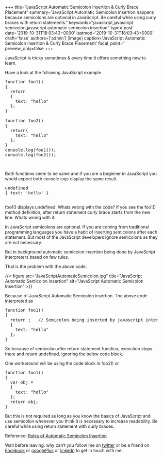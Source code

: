 +++
title="JavaScript Automatic Semicolon Insertion & Curly Brace Placement"
summary="JavaScript Automatic Semicolon insertion happens because semicolons are optional in JavaScript. Be careful while using curly braces with return statements."
keywords="javascript,javascript semicolon,javascript automatic semicolon insertion"
type='post'
date='2019-10-31T18:03:43+0000'
lastmod='2019-10-31T18:03:43+0000'
draft='false'
authors=['admin']
[image]
caption='JavaScript Automatic Semicolon Insertion & Curly Brace Placement'
focal_point=''
preview_only=false
+++








JavaScript is tricky sometimes &amp; every time it offers something new to learn.

Have a look at the following JavaScript example

<pre>function foo1()
{
  return
  {
    text: "hello"
  };
}

function foo2()
{
  return{
    text: "hello"
  };
}
console.log(foo1());
console.log(foo2());</pre>

&nbsp;

Both functions seem&nbsp;to be same and if you are a beginner in JavaScript you would expect both console logs display the same result.

<pre>undefined
{ text: 'hello' }

</pre>

foo1() displays undefined. Whats wrong with the code? If you see&nbsp;the foo1() method definition, after return statement curly brace starts from the new line. Whats wrong with it.

In JavaScript semicolons are optional. If you are coming from traditional programming languages you have a habit of inserting semicolons after each statement. But most of the JavaScript developers ignore semicolons as they are not necessary.

But in background automatic semicolon insertion being done by JavaScript interpreters based on few rules.

That is the problem with the above code.

{{< figure src="JavaScriptAutomaticSemicolon.jpg" title="JavaScript Automatic Semicolon Insertion" alt="JavaScript Automatic Semicolon Insertion" >}}

Because of JavaScript Automatic Semicolon insertion. The above code interpreted as

<pre>function foo1()
{
  return ;   // Semicolon being inserted by javascript interpreters&nbsp;
  {
    text: "hello"
  };
}</pre>

So because of semicolon after return statement function, execution stops there and return undefined. ignoring the below code block.

One workaround will be using the code block in foo2() or

<pre>function foo1() 
{
  var obj =
  {
    text: "hello"
  };
  return obj;
}</pre>

But this is not required as long as you know the basics of JavaScript and use semicolon whenever you think it is necessary to increase readability. Be careful while using return statement with curly braces.

Reference: <a href="https://www.ecma-international.org/ecma-262/5.1/#sec-7.9.1" target="_blank" rel="nofollow noopener">Rules of Automatic Semicolon Insertion</a>

Wait before leaving.
why can’t you follow me on <a href="https://twitter.com/arungudelli" target="_blank">twitter</a> or be a friend on <a href="https://www.facebook.com/gudelliArun" target="_blank">Facebook</a> or <a href="https://plus.google.com/+ArunkumarGudelli" target="_blank">googlePlus</a> or <a href="https://www.linkedin.com/in/arungudelli/" target="_blank">linkedn</a> to get in touch with me.







